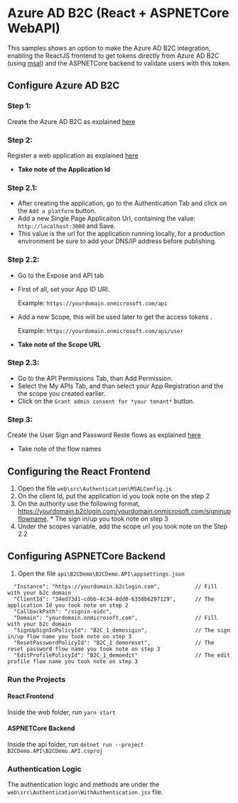 # Azure AD B2C (React + ASPNETCore WebAPI)

This samples shows an option to make the Azure AD B2C integration, enabling the ReactJS frontend to get tokens directly from Azure AD B2C (using [msal](https://github.com/AzureAD/microsoft-authentication-library-for-js)) and the ASPNETCore backend to validate users with this token.



## Configure Azure AD B2C

### Step 1: 
 Create the Azure AD B2C as explained [here](https://docs.microsoft.com/en-us/azure/active-directory-b2c/tutorial-create-tenant)

### Step 2:
 Register a web application as explained [here](https://docs.microsoft.com/en-us/azure/active-directory-b2c/tutorial-register-applications?tabs=app-reg-ga)

 * **Take note of the Application Id**

### Step 2.1:
 * After creating the application, go to the Authentication Tab and click on the ```Add a platform``` button.
 * Add a new Single Page Applicaiton Url, containing the value: ```http://localhost:3000``` and Save.
 * This value is the url for the application running locally, for a production environment be sure to add your DNS/IP address before publishing.

### Step 2.2:
* Go to the Expose and API tab
* First of all, set your App ID URI.
  
  Example: ```https://yourdomain.onmicrosoft.com/api```

* Add a new Scope, this will be used later to get the access tokens .
 
  Example: ```https://yourdomain.onmicrosoft.com/api/user```

 * **Take note of the Scope URL**

### Step 2.3:
* Go to the API Permissions Tab, than Add Permission.
* Select the My APIs Tab, and than select your App Registration and the the scope you created earlier.
* Click on the ```Grant admin consent for *your tenant*``` button.

### Step 3:
Create the User Sign and Password Reste flows as explained [here](https://docs.microsoft.com/en-us/azure/active-directory-b2c/tutorial-create-user-flows)

* Take note of the flow names

## Configuring the React Frontend

1. Open the file ```web\src\Authentication\MSALConfig.js```
2. On the client Id, put the application id you took note on the step 2
3. On the authority use the following format, https://yourdomain.b2clogin.com/yourdomain.onmicrosoft.com/signinupflowname. * The sign in/up you took note on step 3
4. Under the scopes variable, add the scope url you took note on the Step 2.2

## Configuring ASPNETCore Backend

1. Open the file ```api\B2CDemo\B2CDemo.API\appsettings.json```

```
  "Instance": "https://yourdomain.b2clogin.com",           // Fill with your b2c domain 
  "ClientId": "34ed73d1-cdbb-4c34-8dd0-6358b6297129",      // The application Id you took note on step 2
  "CallbackPath": "/signin-oidc",                          
  "Domain": "yourdomain.onmicrosoft.com",                  // Fill with your b2c domain
  "SignUpSignInPolicyId": "B2C_1_demosigin",               // The sign in/up flow name you took note on step 3
  "ResetPasswordPolicyId": "B2C_1_demoreset",              // The reset password flow name you took note on step 3
  "EditProfilePolicyId": "B2C_1_demoedit"                  // The edit profile flow name you took note on step 3
``` 


### Run the Projects
#### React Frontend
Inside the web folder, run ```yarn start```

#### ASPNETCore Backend
Inside the api folder, run ```dotnet run --project B2CDemo.API\B2CDemo.API.csproj```


### Authentication Logic

The authentication logic and methods are under the ```web\src\Authentication\WithAuthentication.jsx``` file.


